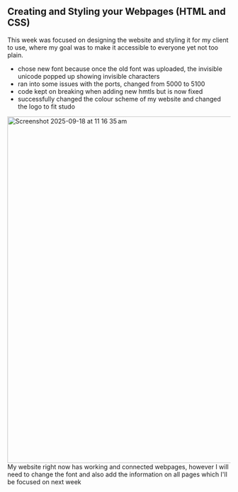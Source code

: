 ## Creating and Styling your Webpages (HTML and CSS)
This week was focused on designing the website and styling it for my client to use, where my goal was to make it accessible to everyone yet not too plain.
- chose new font because once the old font was uploaded, the invisible unicode popped up showing invisible characters
- ran into some issues with the ports, changed from 5000 to 5100
- code kept on breaking when adding new hmtls but is now fixed
- successfully changed the colour scheme of my website and changed the logo to fit studo
<img width="1467" height="781" alt="Screenshot 2025-09-18 at 11 16 35 am" src="https://github.com/user-attachments/assets/5db30a27-f513-4c6d-835b-c54c9cd5ea51" />
My website right now has working and connected webpages, however I will need to change the font and also add the information on all pages which I'll be focused on next week
